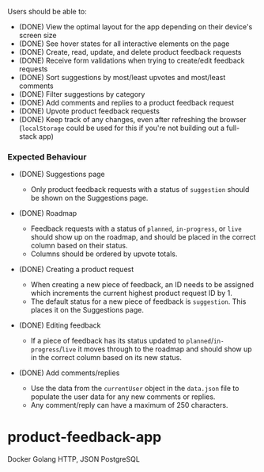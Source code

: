 Users should be able to:

- (DONE) View the optimal layout for the app depending on their device's screen size
- (DONE) See hover states for all interactive elements on the page
- (DONE) Create, read, update, and delete product feedback requests
- (DONE) Receive form validations when trying to create/edit feedback requests
- (DONE) Sort suggestions by most/least upvotes and most/least comments
- (DONE) Filter suggestions by category
- (DONE) Add comments and replies to a product feedback request
- (DONE) Upvote product feedback requests
- (DONE) Keep track of any changes, even after refreshing the browser (`localStorage` could be used for this if you're not building out a full-stack app)

### Expected Behaviour

- (DONE) Suggestions page

  - Only product feedback requests with a status of `suggestion` should be shown on the Suggestions page.

- (DONE) Roadmap

  - Feedback requests with a status of `planned`, `in-progress`, or `live` should show up on the roadmap, and should be placed in the correct column based on their status.
  - Columns should be ordered by upvote totals.

- (DONE) Creating a product request

  - When creating a new piece of feedback, an ID needs to be assigned which increments the current highest product request ID by 1.
  - The default status for a new piece of feedback is `suggestion`. This places it on the Suggestions page.

- (DONE) Editing feedback

  - If a piece of feedback has its status updated to `planned`/`in-progress`/`live` it moves through to the roadmap and should show up in the correct column based on its new status.

- (DONE) Add comments/replies
  - Use the data from the `currentUser` object in the `data.json` file to populate the user data for any new comments or replies.
  - Any comment/reply can have a maximum of 250 characters.

# product-feedback-app
Docker
Golang
HTTP, JSON
PostgreSQL